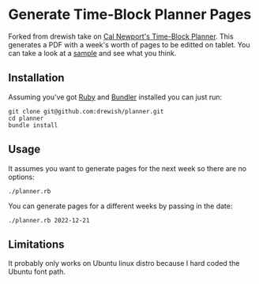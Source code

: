 # Generate Time-Block Planner Pages

Forked from drewish take on [Cal Newport's Time-Block Planner](https://www.timeblockplanner.com). This generates a PDF with a week's worth of pages to be editted on tablet. You can take a look at a [sample](https://github.com/Hyunggilwoo/planner/blob/main/sample.pdf) and see what you think.


## Installation

Assuming you've got [Ruby](http://www.ruby-lang.org/en/) and [Bundler](https://bundler.io)
installed you can just run:
```
git clone git@github.com:drewish/planner.git
cd planner
bundle install
```

## Usage

It assumes you want to generate pages for the next week so there are no options:
```
./planner.rb
```

You can generate pages for a different weeks by passing in the date:
```
./planner.rb 2022-12-21
```

## Limitations

It probably only works on Ubuntu linux distro because I hard coded the Ubuntu font path.
